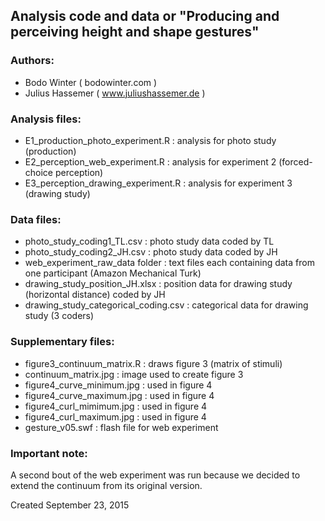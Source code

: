 Analysis code and data or "Producing and perceiving height and shape gestures"
---------------------

### Authors:

- Bodo Winter ( bodowinter.com )
- Julius Hassemer ( www.juliushassemer.de )

### Analysis files:

- E1_production_photo_experiment.R : analysis for photo study (production)
- E2_perception_web_experiment.R : analysis for experiment 2 (forced-choice perception)
- E3_perception_drawing_experiment.R : analysis for experiment 3 (drawing study)

### Data files:

- photo_study_coding1_TL.csv : photo study data coded by TL
- photo_study_coding2_JH.csv : photo study data coded by JH
- web_experiment_raw_data folder : text files each containing data from one participant (Amazon Mechanical Turk)
- drawing_study_position_JH.xlsx : position data for drawing study (horizontal distance) coded by JH
- drawing_study_categorical_coding.csv : categorical data for drawing study (3 coders)

### Supplementary files:

- figure3_continuum_matrix.R : draws figure 3 (matrix of stimuli)
- continuum_matrix.jpg : image used to create figure 3
- figure4_curve_minimum.jpg : used in figure 4
- figure4_curve_maximum.jpg : used in figure 4
- figure4_curl_mimimum.jpg : used in figure 4
- figure4_curl_maximum.jpg : used in figure 4
- gesture_v05.swf : flash file for web experiment

### Important note:

A second bout of the web experiment was run because we decided to extend the continuum from its original version.

Created September 23, 2015
